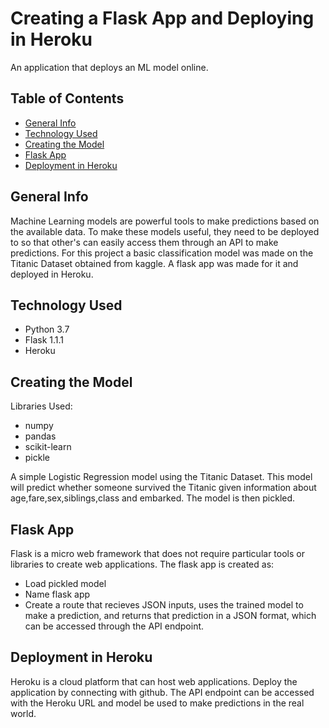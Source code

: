 # Creating a Flask App and Deploying in Heroku
An application that deploys an ML model online.

## Table of Contents
* [General Info](#general_info)
* [Technology Used](#technology)
* [Creating the Model](#creation)
* [Flask App](#flask)
* [Deployment in Heroku](#heroku)

## General Info
Machine Learning models are powerful tools to make predictions based on the available data. To make these models useful, they need to be deployed to so that other's can easily access them through an API to make predictions.
For this project a basic classification model was made on the Titanic Dataset obtained from kaggle. A flask app was made for it and deployed in Heroku.

## Technology Used
* Python 3.7
* Flask 1.1.1
* Heroku

## Creating the Model
Libraries Used:
* numpy
* pandas
* scikit-learn
* pickle

A simple Logistic Regression model using the Titanic Dataset. This model will predict whether someone survived the Titanic given information about age,fare,sex,siblings,class and embarked. The model is then pickled.

## Flask App
Flask is a micro web framework that does not require particular tools or libraries to create web applications.
The flask app is created as:
* Load pickled model
* Name flask app
* Create a route that recieves JSON inputs, uses the trained model to make a prediction, and returns that prediction in a JSON format, which can be accessed through the API endpoint.

## Deployment in Heroku
Heroku is a cloud platform that can host web applications. Deploy the application by connecting with github.
The API endpoint can be accessed with the Heroku URL and model be used to make predictions in the real world.